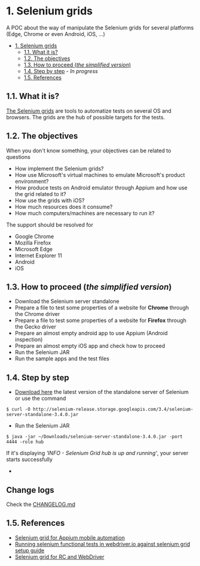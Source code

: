 # 1. Selenium grids

A POC about the way of manipulate the Selenium grids for several platforms (Edge, Chrome or even Android, iOS, ...)

- [1. Selenium grids](#1-selenium-grids)
    - [1.1. What it is?](#11-what-it-is)
    - [1.2. The objectives](#12-the-objectives)
    - [1.3. How to proceed (_the simplified version_)](#13-how-to-proceed-_the-simplified-version_)
    - [1.4. Step by step](#14-step-by-step) - _In progress_
    - [1.5. References](#15-references)

## 1.1. What it is?

[The Selenium grids](http://www.seleniumhq.org/projects/grid/) are tools to automatize tests on several OS and browsers. The grids are the hub of possible targets for the tests.

## 1.2. The objectives

When you don't know something, your objectives can be related to questions

* How implement the Selenium grids?
* How use Microsoft's virtual machines to emulate Microsoft's product environment?
* How produce tests on Android emulator through Appium and how use the grid related to it?
* How use the grids with iOS?
* How much resources does it consume?
* How much computers/machines are necessary to run it?

The support should be resolved for

* Google Chrome
* Mozilla Firefox
* Microsoft Edge
* Internet Explorer 11
* Android
* iOS

## 1.3. How to proceed (_the simplified version_)

* Download the Selenium server standalone
* Prepare a file to test some properties of a website for __Chrome__ through the Chrome driver
* Prepare a file to test some properties of a website for __Firefox__ through the Gecko driver
* Prepare an almost empty android app to use Appium (Android inspection)
* Prepare an almost empty iOS app and check how to proceed
* Run the Selenium JAR
* Run the sample apps and the test files

## 1.4. Step by step

* [Download here](http://www.seleniumhq.org/download/) the latest version of the standalone server of Selenium or use the command

```shell
$ curl -O http://selenium-release.storage.googleapis.com/3.4/selenium-server-standalone-3.4.0.jar
```
* Run the Selenium JAR

```shell
$ java -jar ~/Downloads/selenium-server-standalone-3.4.0.jar -port 4444 -role hub
```

If it's displaying _'INFO - Selenium Grid hub is up and running'_, your server starts successfully

* 

## Change logs

Check the [CHANGELOG.md](./CHANGELOG.md)

## 1.5. References

* [Selenium grid for Appium mobile automation](http://www.vimalselvam.com/2016/05/15/selenium-grid-for-appium-mobile-automation/)
* [Running selenium functional tests in webdriver.io against selenium grid setup guide](https://medium.com/@dbillinghamuk/running-selenium-functional-tests-in-webdriver-io-against-selenium-grid-setup-guide-aabbfda9c05d)
* [Selenium grid for RC and WebDriver](https://github.com/SeleniumHQ/selenium/wiki/Grid2)